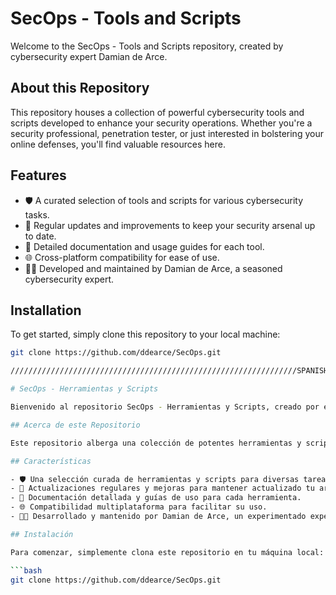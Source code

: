 # SecOps - Tools and Scripts

Welcome to the SecOps - Tools and Scripts repository, created by cybersecurity expert Damian de Arce.

## About this Repository

This repository houses a collection of powerful cybersecurity tools and scripts developed to enhance your security operations. Whether you're a security professional, penetration tester, or just interested in bolstering your online defenses, you'll find valuable resources here.

## Features

- 🛡️ A curated selection of tools and scripts for various cybersecurity tasks.
- 🚀 Regular updates and improvements to keep your security arsenal up to date.
- 💼 Detailed documentation and usage guides for each tool.
- 🌐 Cross-platform compatibility for ease of use.
- 🧑‍💻 Developed and maintained by Damian de Arce, a seasoned cybersecurity expert.

## Installation

To get started, simply clone this repository to your local machine:

```bash
git clone https://github.com/ddearce/SecOps.git

////////////////////////////////////////////////////////////////SPANISH

# SecOps - Herramientas y Scripts

Bienvenido al repositorio SecOps - Herramientas y Scripts, creado por el experto en ciberseguridad Damian de Arce.

## Acerca de este Repositorio

Este repositorio alberga una colección de potentes herramientas y scripts de ciberseguridad desarrollados para mejorar tus operaciones de seguridad. Ya seas un profesional de la seguridad, un probador de penetración o simplemente estés interesado en fortalecer tus defensas en línea, encontrarás recursos valiosos aquí.

## Características

- 🛡️ Una selección curada de herramientas y scripts para diversas tareas de ciberseguridad.
- 🚀 Actualizaciones regulares y mejoras para mantener actualizado tu arsenal de seguridad.
- 💼 Documentación detallada y guías de uso para cada herramienta.
- 🌐 Compatibilidad multiplataforma para facilitar su uso.
- 🧑‍💻 Desarrollado y mantenido por Damian de Arce, un experimentado experto en ciberseguridad.

## Instalación

Para comenzar, simplemente clona este repositorio en tu máquina local:

```bash
git clone https://github.com/ddearce/SecOps.git
